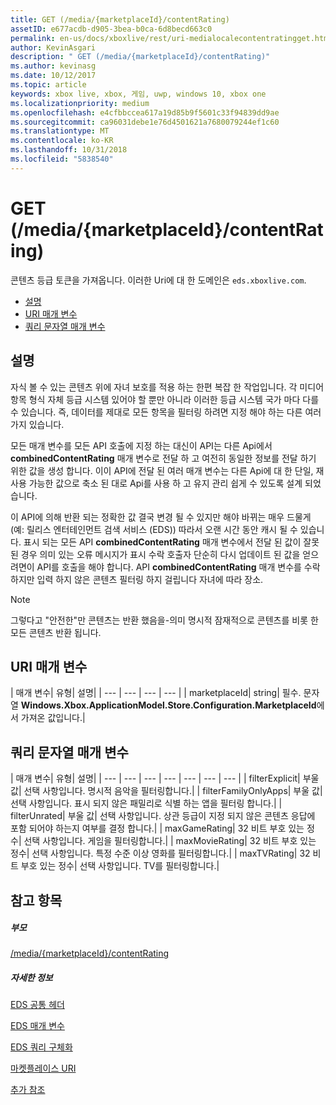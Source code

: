 ```yaml
---
title: GET (/media/{marketplaceId}/contentRating)
assetID: e677acdb-d905-3bea-b0ca-6d8becd663c0
permalink: en-us/docs/xboxlive/rest/uri-medialocalecontentratingget.html
author: KevinAsgari
description: " GET (/media/{marketplaceId}/contentRating)"
ms.author: kevinasg
ms.date: 10/12/2017
ms.topic: article
keywords: xbox live, xbox, 게임, uwp, windows 10, xbox one
ms.localizationpriority: medium
ms.openlocfilehash: e4cfbbccea617a19d85b9f5601c33f94839dd9ae
ms.sourcegitcommit: ca96031debe1e76d4501621a7680079244ef1c60
ms.translationtype: MT
ms.contentlocale: ko-KR
ms.lasthandoff: 10/31/2018
ms.locfileid: "5838540"
---
```

# <a name="get-mediamarketplaceidcontentrating"></a>GET (/media/{marketplaceId}/contentRating)
콘텐츠 등급 토큰을 가져옵니다. 이러한 Uri에 대 한 도메인은 `eds.xboxlive.com`.
 
  * [설명](#ID4EV)
  * [URI 매개 변수](#ID4ELB)
  * [쿼리 문자열 매개 변수](#ID4EWB)
 
<a id="ID4EV"></a>

 
## <a name="remarks"></a>설명
 
자식 볼 수 있는 콘텐츠 위에 자녀 보호를 적용 하는 한편 복잡 한 작업입니다. 각 미디어 항목 형식 자체 등급 시스템 있어야 할 뿐만 아니라 이러한 등급 시스템 국가 마다 다를 수 있습니다. 즉, 데이터를 제대로 모든 항목을 필터링 하려면 지정 해야 하는 다른 여러 가지 있습니다.
 
모든 매개 변수를 모든 API 호출에 지정 하는 대신이 API는 다른 Api에서 **combinedContentRating** 매개 변수로 전달 하 고 여전히 동일한 정보를 전달 하기 위한 값을 생성 합니다. 이이 API에 전달 된 여러 매개 변수는 다른 Api에 대 한 단일, 재사용 가능한 값으로 축소 된 대로 Api를 사용 하 고 유지 관리 쉽게 수 있도록 설계 되었습니다.
 
이 API에 의해 반환 되는 정확한 값 결국 변경 될 수 있지만 해야 바뀌는 매우 드물게 (예: 릴리스 엔터테인먼트 검색 서비스 (EDS)) 따라서 오랜 시간 동안 캐시 될 수 있습니다. 표시 되는 모든 API **combinedContentRating** 매개 변수에서 전달 된 값이 잘못 된 경우 의미 있는 오류 메시지가 표시 수락 호출자 단순히 다시 업데이트 된 값을 얻으려면이 API를 호출을 해야 합니다. API **combinedContentRating** 매개 변수를 수락 하지만 입력 하지 않은 콘텐츠 필터링 하지 걸립니다 자녀에 따라 장소. 

> [!NOTE] 
> 그렇다고 "안전한"만 콘텐츠는 반환 했음을-의미 명시적 잠재적으로 콘텐츠를 비롯 한 모든 콘텐츠 반환 됩니다. 


  
<a id="ID4ELB"></a>

 
## <a name="uri-parameters"></a>URI 매개 변수
 
| 매개 변수| 유형| 설명| 
| --- | --- | --- | --- | 
| marketplaceId| string| 필수. 문자열 <b>Windows.Xbox.ApplicationModel.Store.Configuration.MarketplaceId</b>에서 가져온 값입니다.| 
  
<a id="ID4EWB"></a>

 
## <a name="query-string-parameters"></a>쿼리 문자열 매개 변수
 
| 매개 변수| 유형| 설명| 
| --- | --- | --- | --- | --- | --- | --- | 
| filterExplicit| 부울 값| 선택 사항입니다. 명시적 음악을 필터링합니다.| 
| filterFamilyOnlyApps| 부울 값| 선택 사항입니다. 표시 되지 않은 패밀리로 식별 하는 앱을 필터링 합니다.| 
| filterUnrated| 부울 값| 선택 사항입니다. 상관 등급이 지정 되지 않은 콘텐츠 응답에 포함 되어야 하는지 여부를 결정 합니다.| 
| maxGameRating| 32 비트 부호 있는 정수| 선택 사항입니다. 게임을 필터링합니다.| 
| maxMovieRating| 32 비트 부호 있는 정수| 선택 사항입니다. 특정 수준 이상 영화를 필터링합니다.| 
| maxTVRating| 32 비트 부호 있는 정수| 선택 사항입니다. TV를 필터링합니다.| 
  
<a id="ID4E5D"></a>

 
## <a name="see-also"></a>참고 항목
 
<a id="ID4EAE"></a>

 
##### <a name="parent"></a>부모 

[/media/{marketplaceId}/contentRating](uri-medialocalecontentrating.md)

  
<a id="ID4EKE"></a>

 
##### <a name="further-information"></a>자세한 정보 

[EDS 공통 헤더](../../additional/edscommonheaders.md)

 [EDS 매개 변수](../../additional/edsparameters.md)

 [EDS 쿼리 구체화](../../additional/edsqueryrefiners.md)

 [마켓플레이스 URI](atoc-reference-marketplace.md)

 [추가 참조](../../additional/atoc-xboxlivews-reference-additional.md)

   